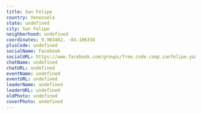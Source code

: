 ```yaml
---
title: San Felipe
country: Venezuela
state: undefined
city: San Felipe
neighborhood: undefined
coordinates: 9.903482, -84.106334
plusCode: undefined
socialName: Facebook
socialURL: https://www.facebook.com/groups/free.code.camp.sanfelipe.yaracuy.ve
chatName: undefined
chatURL: undefined
eventName: undefined
eventURL: undefined
leaderName: undefined
leaderURL: undefined
oldPhoto: undefined
coverPhoto: undefined
---
```

